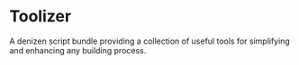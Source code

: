 # Toolizer
A denizen script bundle providing a collection of useful tools for simplifying and enhancing any building process.
